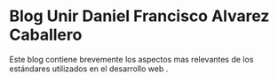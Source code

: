 # Blog Unir Daniel Francisco Alvarez Caballero
Este blog contiene brevemente  los  aspectos  mas  relevantes  de  los  estándares  utilizados  en  el  desarrollo  web .
